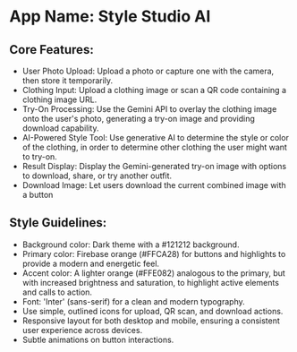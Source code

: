# **App Name**: Style Studio AI

## Core Features:

- User Photo Upload: Upload a photo or capture one with the camera, then store it temporarily.
- Clothing Input: Upload a clothing image or scan a QR code containing a clothing image URL.
- Try-On Processing: Use the Gemini API to overlay the clothing image onto the user's photo, generating a try-on image and providing download capability.
- AI-Powered Style Tool: Use generative AI to determine the style or color of the clothing, in order to determine other clothing the user might want to try-on.
- Result Display: Display the Gemini-generated try-on image with options to download, share, or try another outfit.
- Download Image: Let users download the current combined image with a button

## Style Guidelines:

- Background color: Dark theme with a #121212 background.
- Primary color: Firebase orange (#FFCA28) for buttons and highlights to provide a modern and energetic feel.
- Accent color: A lighter orange (#FFE082) analogous to the primary, but with increased brightness and saturation, to highlight active elements and calls to action.
- Font: 'Inter' (sans-serif) for a clean and modern typography.
- Use simple, outlined icons for upload, QR scan, and download actions.
- Responsive layout for both desktop and mobile, ensuring a consistent user experience across devices.
- Subtle animations on button interactions.